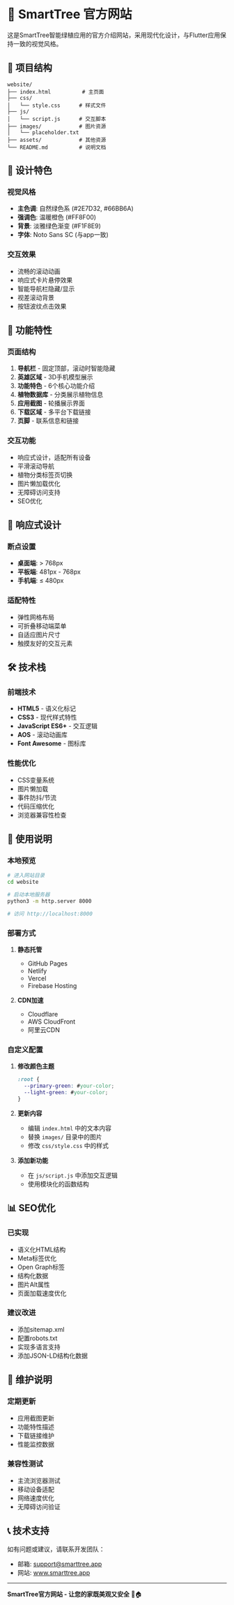 # 🌱 SmartTree 官方网站

这是SmartTree智能绿植应用的官方介绍网站，采用现代化设计，与Flutter应用保持一致的视觉风格。

## 📁 项目结构

```
website/
├── index.html          # 主页面
├── css/
│   └── style.css      # 样式文件
├── js/
│   └── script.js      # 交互脚本
├── images/            # 图片资源
│   └── placeholder.txt
├── assets/            # 其他资源
└── README.md          # 说明文档
```

## 🎨 设计特色

### 视觉风格
- **主色调**: 自然绿色系 (#2E7D32, #66BB6A)
- **强调色**: 温暖橙色 (#FF8F00)  
- **背景**: 淡雅绿色渐变 (#F1F8E9)
- **字体**: Noto Sans SC (与app一致)

### 交互效果
- 流畅的滚动动画
- 响应式卡片悬停效果
- 智能导航栏隐藏/显示
- 视差滚动背景
- 按钮波纹点击效果

## 🚀 功能特性

### 页面结构
1. **导航栏** - 固定顶部，滚动时智能隐藏
2. **英雄区域** - 3D手机模型展示
3. **功能特色** - 6个核心功能介绍
4. **植物数据库** - 分类展示植物信息
5. **应用截图** - 轮播展示界面
6. **下载区域** - 多平台下载链接
7. **页脚** - 联系信息和链接

### 交互功能
- 响应式设计，适配所有设备
- 平滑滚动导航
- 植物分类标签页切换
- 图片懒加载优化
- 无障碍访问支持
- SEO优化

## 📱 响应式设计

### 断点设置
- **桌面端**: > 768px
- **平板端**: 481px - 768px  
- **手机端**: ≤ 480px

### 适配特性
- 弹性网格布局
- 可折叠移动端菜单
- 自适应图片尺寸
- 触摸友好的交互元素

## 🛠️ 技术栈

### 前端技术
- **HTML5** - 语义化标记
- **CSS3** - 现代样式特性
- **JavaScript ES6+** - 交互逻辑
- **AOS** - 滚动动画库
- **Font Awesome** - 图标库

### 性能优化
- CSS变量系统
- 图片懒加载
- 事件防抖/节流
- 代码压缩优化
- 浏览器兼容性检查

## 🎯 使用说明

### 本地预览
```bash
# 进入网站目录
cd website

# 启动本地服务器
python3 -m http.server 8000

# 访问 http://localhost:8000
```

### 部署方式
1. **静态托管**
   - GitHub Pages
   - Netlify
   - Vercel
   - Firebase Hosting

2. **CDN加速**
   - Cloudflare
   - AWS CloudFront
   - 阿里云CDN

### 自定义配置
1. **修改颜色主题**
   ```css
   :root {
     --primary-green: #your-color;
     --light-green: #your-color;
   }
   ```

2. **更新内容**
   - 编辑 `index.html` 中的文本内容
   - 替换 `images/` 目录中的图片
   - 修改 `css/style.css` 中的样式

3. **添加新功能**
   - 在 `js/script.js` 中添加交互逻辑
   - 使用模块化的函数结构

## 📊 SEO优化

### 已实现
- 语义化HTML结构
- Meta标签优化
- Open Graph标签
- 结构化数据
- 图片Alt属性
- 页面加载速度优化

### 建议改进
- 添加sitemap.xml
- 配置robots.txt
- 实现多语言支持
- 添加JSON-LD结构化数据

## 🔧 维护说明

### 定期更新
- 应用截图更新
- 功能特性描述
- 下载链接维护
- 性能监控数据

### 兼容性测试
- 主流浏览器测试
- 移动设备适配
- 网络速度优化
- 无障碍访问验证

## 📞 技术支持

如有问题或建议，请联系开发团队：
- 邮箱: support@smarttree.app
- 网站: www.smarttree.app

---

**SmartTree官方网站 - 让您的家既美观又安全** 🌱🏠
